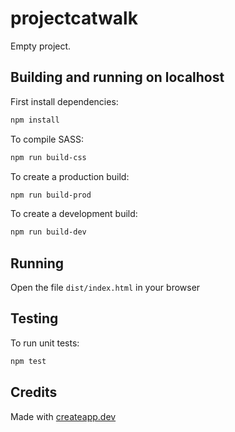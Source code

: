 # projectcatwalk

Empty project.

## Building and running on localhost

First install dependencies:

```sh
npm install
```

To compile SASS:

```sh
npm run build-css
```

To create a production build:

```sh
npm run build-prod
```

To create a development build:

```sh
npm run build-dev
```

## Running

Open the file `dist/index.html` in your browser

## Testing

To run unit tests:

```sh
npm test
```

## Credits

Made with [createapp.dev](https://createapp.dev/)
